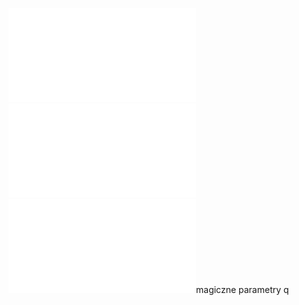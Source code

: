 ![](/Notatki/Semestr%203/Podstawy%20przetwarzania%20sygnałów/Wykłady/Wykład%209/Ind_Imag_Lec_6_pop.pdf)![](/Notatki/Semestr%203/Podstawy%20przetwarzania%20sygnałów/Wykłady/Wykład%209/Ind_Imag_Lec_7_pop.pdf)![](Notatki/Semestr%203/Podstawy%20przetwarzania%20sygnałów/Wykłady/Wykład%209/Ind_Imag_Lec_8_pop.pdf)magiczne parametry q